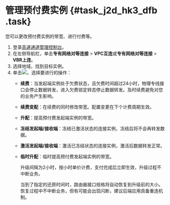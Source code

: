 # 管理预付费实例 {#task_j2d_hk3_dfb .task}

您可以更改预付费实例的带宽、进行付费等。

1.  登录[高速通道管理控制台](https://expressconnectnext.console.aliyun.com)。 
2.  在左侧导航栏，单击**专有网络对等连接** \> **VPC互连**或**专有网络对等连接** \> **VBR上连**。 
3.  选择地域，找到目标实例。 
4.  单击![](http://static-aliyun-doc.oss-cn-hangzhou.aliyuncs.com/assets/img/21440/153926590212053_zh-CN.png)，选择要进行的操作： 
    -   **续费**：当发起端实例处于欠费状态，且欠费时间超过24小时，物理专线接口会停止数据转发，进入欠费锁定转态停止数据转发。及时续费避免对您的业务产生影响。
    -   **续费变配**：在续费的同时修改带宽。配置变更在下个计费周期生效。
    -   **升配**：提高预付费发起端实例的带宽。
    -   **冻结发起端/接收端**：冻结已激活状态的连接实例，冻结后将不会再转发数据。
    -   **激活发起端/接收端**：激活已冻结状态的连接实例，激活后数据转发正常。
    -   **临时升配**：临时提高预付费发起端实例的带宽。

        升级间隔为2小时，按小时单价计费，支付完成后立即生效，升级过程不中断业务。

        当到了指定的还原时间时，路由器接口规格将自动恢复到升级前的大小。恢复过程中不中断业务，但有可能会出现闪断，建议后端应用具备重连机制。


